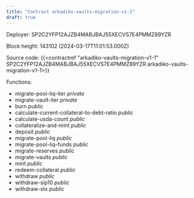 ```yaml
---
title: "Contract arkadiko-vaults-migration-v1-1"
draft: true
---
```

Deployer: SP2C2YFP12AJZB4MABJBAJ55XECVS7E4PMMZ89YZR


 



Block height: 143102 (2024-03-17T11:01:53.000Z)

Source code: {{<contractref "arkadiko-vaults-migration-v1-1" SP2C2YFP12AJZB4MABJBAJ55XECVS7E4PMMZ89YZR arkadiko-vaults-migration-v1-1>}}

Functions:

* migrate-pool-liq-iter _private_
* migrate-vault-iter _private_
* burn _public_
* calculate-current-collateral-to-debt-ratio _public_
* calculate-usda-count _public_
* collateralize-and-mint _public_
* deposit _public_
* migrate-pool-liq _public_
* migrate-pool-liq-funds _public_
* migrate-reserves _public_
* migrate-vaults _public_
* mint _public_
* redeem-collateral _public_
* withdraw _public_
* withdraw-sip10 _public_
* withdraw-stx _public_
